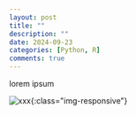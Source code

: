 ```yaml
---
layout: post
title: ""
description: ""
date: 2024-09-23
categories: [Python, R]
comments: true
---
```


lorem ipsum

![xxx]({{base}}/images/2024-03-04/2024-03-04-image1.png){:class="img-responsive"}  
